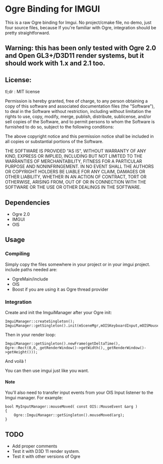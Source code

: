 # Ogre Binding for IMGUI #

This is a raw Ogre binding for Imgui. No project/cmake file, no demo, just four source files, because If you're familiar with Ogre, integration should be pretty straightforward.

## Warning: this has been only tested with Ogre 2.0 and Open GL3+/D3D11 render systems, but it should work with 1.x and 2.1 too. ##

## License: ##

tl;dr : MIT license

Permission is hereby granted, free of charge, to any person obtaining a copy
of this software and associated documentation files (the "Software"), to deal
in the Software without restriction, including without limitation the rights
to use, copy, modify, merge, publish, distribute, sublicense, and/or sell
copies of the Software, and to permit persons to whom the Software is
furnished to do so, subject to the following conditions:

The above copyright notice and this permission notice shall be included in
all copies or substantial portions of the Software.

THE SOFTWARE IS PROVIDED "AS IS", WITHOUT WARRANTY OF ANY KIND, EXPRESS OR
IMPLIED, INCLUDING BUT NOT LIMITED TO THE WARRANTIES OF MERCHANTABILITY,
FITNESS FOR A PARTICULAR PURPOSE AND NONINFRINGEMENT. IN NO EVENT SHALL THE
AUTHORS OR COPYRIGHT HOLDERS BE LIABLE FOR ANY CLAIM, DAMAGES OR OTHER
LIABILITY, WHETHER IN AN ACTION OF CONTRACT, TORT OR OTHERWISE, ARISING FROM,
OUT OF OR IN CONNECTION WITH THE SOFTWARE OR THE USE OR OTHER DEALINGS IN
THE SOFTWARE.

## Dependencies ##

* Ogre 2.0
* IMGUI
* OIS

## Usage ##

### Compiling ###

Simply copy the files somewhere in your project or in your imgui project. include paths needed are:

* OgreMain/include
* OIS
* Boost if you are using it as Ogre thread provider

### Integration ###

Create and init the ImguiManager after your Ogre init:
```
ImguiManager::createSingleton();
ImguiManager::getSingleton().init(mSceneMgr,mOISKeyboardInput,mOISMouseInput);
```
Then in your render loop:
```
ImguiManager::getSingleton().newFrame(getDeltaTime(), Ogre::Rect(0,0,_getRenderWindow()->getWidth(),_getRenderWindow()->getHeight()));
```
And voilà !

You can then use imgui just like you want.

#### Note ####

You'll also need to transfer input events from your OIS Input listener to the Imgui manager.
For example:
```
bool MyInputManager::mouseMoved( const OIS::MouseEvent &arg )
{
    Ogre::ImguiManager::getSingleton().mouseMoved(arg);
}
```

## TODO ##

* Add proper comments
* Test it with D3D 11 render system.
* Test it with other versions of Ogre